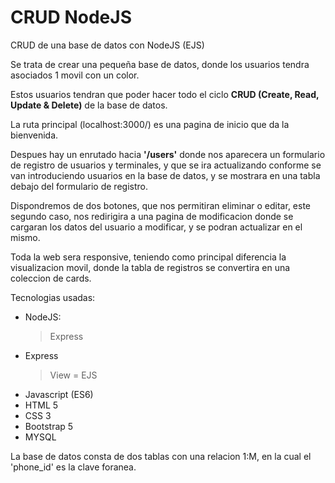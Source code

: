 # CRUD NodeJS
CRUD de una base de datos con NodeJS (EJS)

Se trata de crear una pequeña base de datos, donde los usuarios tendra asociados 1 movil con un color.

Estos usuarios tendran que poder hacer todo el ciclo <strong>CRUD (Create, Read, Update & Delete)</strong> de la base de datos.

La ruta principal (localhost:3000/) es una pagina de inicio que da la bienvenida.

Despues hay un enrutado hacia <strong>'/users'</strong> donde nos aparecera un formulario de registro de usuarios y terminales, y que se ira actualizando conforme se van introduciendo usuarios en la base de datos, y se mostrara en una tabla debajo del formulario de registro.

Dispondremos de dos botones, que nos permitiran eliminar o editar, este segundo caso, nos redirigira a una pagina de modificacion donde se cargaran los datos del usuario a modificar, y se podran actualizar en el mismo.

Toda la web sera responsive, teniendo como principal diferencia la visualizacion movil, donde la tabla de registros se convertira en una coleccion de cards.

Tecnologias usadas:
  - NodeJS: 
    > Express
  - Express
    > View = EJS
  - Javascript (ES6)
  - HTML 5
  - CSS 3
  - Bootstrap 5
  - MYSQL
  
  La base de datos consta de dos tablas con una relacion 1:M, en la cual el 'phone_id' es la clave foranea.

